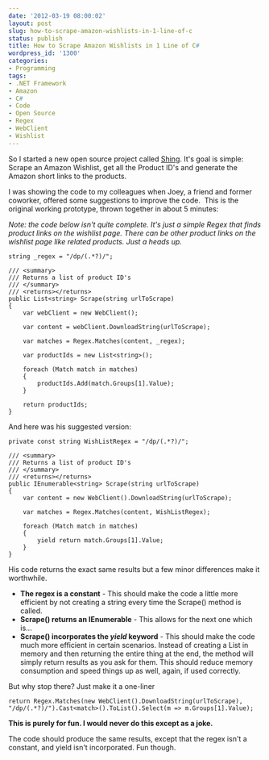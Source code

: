 ```yaml
---
date: '2012-03-19 08:00:02'
layout: post
slug: how-to-scrape-amazon-wishlists-in-1-line-of-c
status: publish
title: How to Scrape Amazon Wishlists in 1 Line of C#
wordpress_id: '1300'
categories:
- Programming
tags:
- .NET Framework
- Amazon
- C#
- Code
- Open Source
- Regex
- WebClient
- Wishlist
---
```


So I started a new open source project called [Shing](https://github.com/jbubriski/Shing). It's goal is simple: Scrape an Amazon Wishlist, get all the Product ID's and generate the Amazon short links to the products.

I was showing the code to my colleagues when Joey, a friend and former coworker, offered some suggestions to improve the code.  This is the original working prototype, thrown together in about 5 minutes:

_Note: the code below isn't quite complete.  It's just a simple Regex that finds product links on the wishlist page.  There can be other product links on the wishlist page like related products.  Just a heads up._

    string _regex = "/dp/(.*?)/";
    
    /// <summary>
    /// Returns a list of product ID's
    /// </summary>
    /// <returns></returns>
    public List<string> Scrape(string urlToScrape)
    {
        var webClient = new WebClient();
    
        var content = webClient.DownloadString(urlToScrape);
    
        var matches = Regex.Matches(content, _regex);
    
        var productIds = new List<string>();
    
        foreach (Match match in matches)
        {
            productIds.Add(match.Groups[1].Value);
        }
    
        return productIds;
    }

And here was his suggested version:

    private const string WishListRegex = "/dp/(.*?)/";
    
    /// <summary>
    /// Returns a list of product ID's
    /// </summary>
    /// <returns></returns>
    public IEnumerable<string> Scrape(string urlToScrape)
    {
        var content = new WebClient().DownloadString(urlToScrape);
    
        var matches = Regex.Matches(content, WishListRegex);
    
        foreach (Match match in matches)
        {
            yield return match.Groups[1].Value;
        }
    }

His code returns the exact same results but a few minor differences make it worthwhile.

- **The regex is a constant** - This should make the code a little more efficient by not creating a string every time the Scrape() method is called.
- **Scrape() returns an IEnumerable<string>** - This allows for the next one which is...
- **Scrape() incorporates the _yield_ keyword** - This should make the code much more efficient in certain scenarios.  Instead of creating a List in memory and then returning the entire thing at the end, the method will simply return results as you ask for them.  This should reduce memory consumption and speed things up as well, again, if used correctly.

But why stop there?  Just make it a one-liner

    return Regex.Matches(new WebClient().DownloadString(urlToScrape), "/dp/(.*?)/").Cast<match>().ToList().Select(m => m.Groups[1].Value);

**This is purely for fun. I would never do this except as a joke.**

The code should produce the same results, except that the regex isn't a constant, and yield isn't incorporated.  Fun though.
